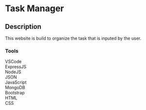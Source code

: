 # Task Manager 

## Description

This website is build to organize the task that is inputed by the user.

### Tools
 
VSCode <br />
ExpressJS <br />
NodeJS <br />
JSON <br />
JavaScript <br />
MongoDB <br />
Bootstrap <br />
HTML <br />
CSS <br />
